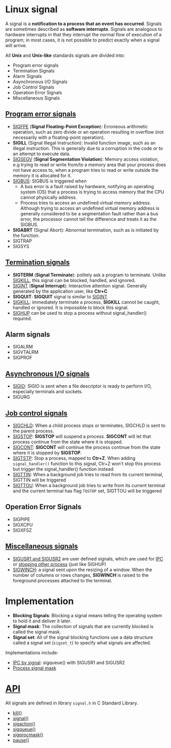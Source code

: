 # Linux signal
A signal is a **notification to a process that an event has occurred**. Signals are sometimes described as **software interrupts**. Signals are analogous to hardware interrupts in that they interrupt the normal flow of execution of a program; in most cases, it is not possible to predict exactly when a signal will arrive.

All **Unix** and **Unix-like** standards signals are divided into:
* Program error signals
* Termination Signals
* Alarm Signals
* Asynchronous I/O Signals
* Job Control Signals
* Operation Error Signals
* Miscellaneous Signals
## [Program error signals](Documents/Program%20error%20signals.md)
* [SIGFPE](Documents/Program%20error%20signals.md#sigfpe) (**Signal Floating-Point Exception**): Erroneous arithmetic operation, such as zero divide or an operation resulting in overflow (not necessarily with a floating-point operation).
* **SIGILL** (Signal Illegal Instruction): Invalid function image, such as an illegal instruction. This is generally due to a corruption in the code or to an attempt to execute data.
* [SIGSEGV](Documents/Program%20error%20signals.md#sigsegv) (**Signal Segmentation Violation**): Memory access violation, e.g trying to read or write from/to a memory area that your process does not have access to, when a program tries to read or write outside the memory it is allocated for it.
* [SIGBUS](Documents/Program%20error%20signals.md#sigbus): SIGBUS is triggered when
  * A bus error is a fault raised by hardware, notifying an operating system (OS) that a process is trying to access memory that the CPU cannot physically address.
  * Process tries to access an undefined virtual memory address. Although trying to access an undefined virtual memory address is generally considered to be a segmentation fault rather than a bus error, the processor cannot tell the difference and treats it as the SIGBUS.
* **SIGABRT** (Signal Abort): Abnormal termination, such as is initiated by the function.
* SIGTRAP
* SIGSYS

## [Termination signals](Documents/Termination%20signals.md)
* **SIGTERM** (**Signal Terminate**): politely ask a program to terminate. Unlike [SIGKILL](Working%20with%20specific%20signal.md#sigkill), this signal can be blocked, handled, and ignored.
* [SIGINT](Documents/Termination%20signals.md#sigtstp-and-sigint) (**Signal Interrupt**): Interactive attention signal. Generally generated by the application user, like **Ctr+C**
* **SIGQUIT**: **SIGQUIT** signal is similar to [SIGINT](Working%20with%20specific%20signal.md#sigtstp-and-sigint)
* [SIGKILL](Documents/Termination%20signals.md#sigkill): immediately terminate a process, **SIGKILL** cannot be caught, handled or ignored. It is impossible to block this signal.
* [SIGHUP](Documents/Termination%20signals.md#sighup) can be used to stop a process without signal_handler() required.
## Alarm signals
* SIGALRM  
* SIGVTALRM
* SIGPROF
## [Asynchronous I/O signals](Documents/Asynchronous%20IO%20signals.md)
* [SIGIO](Documents/Asynchronous%20IO%20signals.md): SIGIO is sent when a file descriptor is ready to perform I/O, especially terminals and sockets.
* SIGURG
## [Job control signals](Documents/Job%20control%20signals.md)
* [SIGCHLD](../Process/Process%20cloning/Signal%20for%20fork().md#sigchld): When a child process stops or terminates, SIGCHLD is sent to the parent process.
* [SIGSTOP](Documents/Job%20control%20signals.md#sigstop-and-sigcont): **SIGSTOP** will suspend a process. **SIGCONT** will let that process continue from the state where it is stopped.
* [SIGCONT](Documents/Job%20control%20signals.md#sigstop-and-sigcont): **SIGCONT** will continue the process continue from the state where it is stopped by **SIGSTOP**.
* [SIGTSTP](Documents/Termination%20signals.md#sigtstp-and-sigint): Stop a process, mapped to **Ctr+Z**. When adding ``signal_handler()`` function to this signal, Ctr+Z won't stop this process but trigger the signal_handler() function instead.
* [SIGTTIN](Documents/SIGTTIN%20and%20SIGTTOU.md): When a background job tries to read from its current terminal, SIGTTIN will be triggered
* [SIGTTOU](Documents/SIGTTIN%20and%20SIGTTOU.md): When a background job tries to write from its current terminal and the current terminal has flag ``TOSTOP`` set, SIGTTOU will be triggered
## Operation Error Signals
* SIGPIPE
* SIGXCPU
* SIGXFSZ
## [Miscellaneous signals](Miscellaneous%20signals.md)
* [SIGUSR1 and SIGUSR2](Miscellaneous%20signals.md#sigusr1-and-sigusr2) are user defined signals, which are used for [IPC](Documents/IPC%20by%20signal.md) or [stopping other process](Documents/Termination%20signals.md#sighup) (just like SIGHUP)
* [SIGWINCH](Documents/Miscellaneous%20signals.md#sigwinch): a signal sent upon the resizing of a window. When the number of columns or rows changes, **SIGWINCH** is raised to the foreground processes attached to the terminal.

# Implementation

* **Blocking Signals**: Blocking a signal means telling the operating system to hold it and deliver it later. 
* **Signal mask**: The collection of signals that are currently blocked is called the signal mask.
* **Signal set**: All of the signal blocking functions use a data structure called a signal set (``sigset_t``) to specify what signals are affected.

Implementations include:
* [IPC by signal](Documents/IPC%20by%20signal.md): sigqueue() with SIGUSR1 and SIGUSR2
* [Process signal mask](Documents/Process%20signal%20mask.md)

# [API](API.md)

All signals are defined in library ``signal.h`` in C Standard Library.

* [kill()]()
* [signal()]()
* [sigaction()]()
* [sigqueue()]()
* [sigprocmask()]()
* [pause()]()
